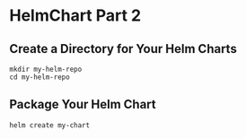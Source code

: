 # HelmChart Part 2

## Create a Directory for Your Helm Charts

	mkdir my-helm-repo
	cd my-helm-repo

## Package Your Helm Chart

	helm create my-chart

## 
## 